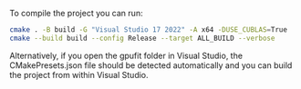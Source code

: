 To compile the project you can run:
```bash
cmake . -B build -G "Visual Studio 17 2022" -A x64 -DUSE_CUBLAS=True
cmake --build build --config Release --target ALL_BUILD --verbose
```

Alternatively, if you open the gpufit folder in Visual Studio, the CMakePresets.json file should be detected automatically and you can build the project from within Visual Studio.